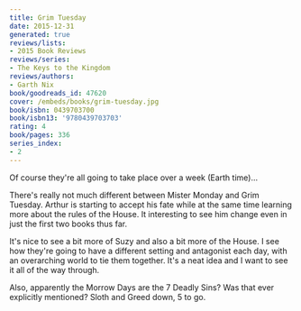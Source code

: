 ```yaml
---
title: Grim Tuesday
date: 2015-12-31
generated: true
reviews/lists:
- 2015 Book Reviews
reviews/series:
- The Keys to the Kingdom
reviews/authors:
- Garth Nix
book/goodreads_id: 47620
cover: /embeds/books/grim-tuesday.jpg
book/isbn: 0439703700
book/isbn13: '9780439703703'
rating: 4
book/pages: 336
series_index:
- 2
---
```

Of course they're all going to take place over a week (Earth time)...  

There's really not much different between Mister Monday and Grim Tuesday. Arthur is starting to accept his fate while at the same time learning more about the rules of the House. It interesting to see him change even in just the first two books thus far.  

<!--more-->

It's nice to see a bit more of Suzy and also a bit more of the House. I see how they're going to have a different setting and antagonist each day, with an overarching world to tie them together. It's a neat idea and I want to see it all of the way through.  

Also, apparently the Morrow Days are the 7 Deadly Sins? Was that ever explicitly mentioned? Sloth and Greed down, 5 to go.
